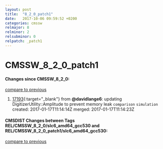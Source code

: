 ```yaml
---
layout: post
title:  "8_2_0_patch1"
date:   2017-10-06 09:59:52 +0200
categories: cmssw
relmajor: 8
relminor: 2
relsubminor: 0
relpatch: _patch1
---
```


# CMSSW_8_2_0_patch1
#### Changes since CMSSW_8_2_0:

[compare to previous](https://github.com/cms-sw/cmssw/compare/CMSSW_8_2_0...CMSSW_8_2_0_patch1)



1. [17193](http://github.com/cms-sw/cmssw/pull/17193){:target="_blank"}  from **@davidlange6**: updating DigitizerUtility::Amplitude to prevent memory leak `comparison`  `simulation`  created: 2017-01-17T11:14:14Z merged: 2017-01-17T11:14:23Z

#### CMSDIST Changes between Tags REL/CMSSW_8_2_0/slc6_amd64_gcc530 and REL/CMSSW_8_2_0_patch1/slc6_amd64_gcc530:

[compare to previous](https://github.com/cms-sw/cmsdist/compare/REL/CMSSW_8_2_0/slc6_amd64_gcc530...REL/CMSSW_8_2_0_patch1/slc6_amd64_gcc530)



